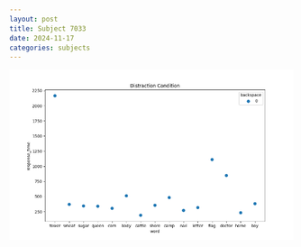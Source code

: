 ```yaml
---
layout: post
title: Subject 7033
date: 2024-11-17
categories: subjects
---
```


![](data/7033/run-2/7033_rt_acc_fuzzy_delay.png)
